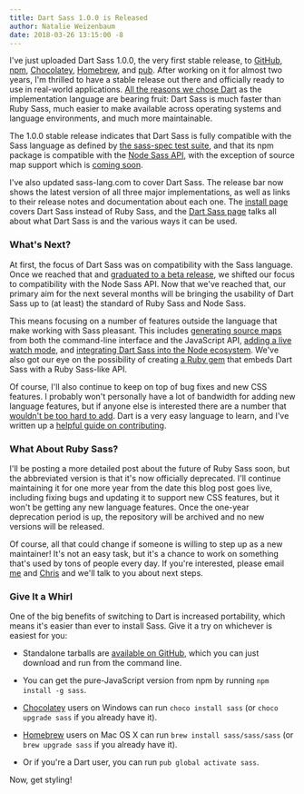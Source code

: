 ```yaml
---
title: Dart Sass 1.0.0 is Released
author: Natalie Weizenbaum
date: 2018-03-26 13:15:00 -8
---
```


I've just uploaded Dart Sass 1.0.0, the very first stable release, to
[GitHub](https://github.com/sass/dart-sass/releases/tag/1.0.0-rc.1),
[npm](https://www.npmjs.com/package/sass),
[Chocolatey](https://chocolatey.org/packages/sass),
[Homebrew](https://github.com/sass/homebrew-sass), and
[pub](http://pub.dartlang.org/packages/sass). After working on it for almost two
years, I'm thrilled to have a stable release out there and officially ready to
use in real-world applications. [All the reasons we chose
Dart](/blog/announcing-dart-sass) as the implementation language are bearing
fruit: Dart Sass is much faster than Ruby Sass, much easier to make available
across operating systems and language environments, and much more maintainable.

The 1.0.0 stable release indicates that Dart Sass is fully compatible with the
Sass language as defined by [the sass-spec test
suite](http://github.com/sass/sass-spec), and that its npm package is compatible
with the [Node Sass
API](https://github.com/sass/node-sass#usage), with the
exception of source map support which is [coming
soon](https://github.com/sass/dart-sass/issues/2).

I've also updated sass-lang.com to cover Dart Sass. The release bar now shows
the latest version of all three major implementations, as well as links to their
release notes and documentation about each one. The [install page](/install)
covers Dart Sass instead of Ruby Sass, and the [Dart Sass page](/dart-sass)
talks all about what Dart Sass is and the various ways it can be used.

### What's Next?

At first, the focus of Dart Sass was on compatibility with the Sass language.
Once we reached that and [graduated to a beta
release](/blog/dart-sass-is-in-beta), we shifted our focus to compatibility with
the Node Sass API. Now that we've reached that, our primary aim for the next
several months will be bringing the usability of Dart Sass up to (at least) the
standard of Ruby Sass and Node Sass.

This means focusing on a number of features outside the language that make
working with Sass pleasant. This includes [generating source
maps](https://github.com/sass/dart-sass/issues/2) from both the command-line
interface and the JavaScript API, [adding a live watch
mode](https://github.com/sass/dart-sass/issues/264), and [integrating Dart Sass
into the Node ecosystem](https://github.com/sass/dart-sass/issues/267). We've
also got our eye on the possibility of creating [a Ruby
gem](https://github.com/sass/dart-sass/issues/249) that embeds Dart Sass with a
Ruby Sass-like API.

Of course, I'll also continue to keep on top of bug fixes and new CSS features.
I probably won't personally have a lot of bandwidth for adding new language
features, but if anyone else is interested there are a number that [wouldn't be
too hard to
add](https://github.com/sass/sass/issues?utf8=%E2%9C%93&q=is%3Aopen+is%3Aissue+label%3A%22Help+Wanted%22+label%3APlanned).
Dart is a very easy language to learn, and I've written up a [helpful guide on
contributing](https://github.com/sass/dart-sass/blob/main/CONTRIBUTING.md#readme).

### What About Ruby Sass?

I'll be posting a more detailed post about the future of Ruby Sass soon, but the
abbreviated version is that it's now officially deprecated. I'll continue
maintaining it for one more year from the date this blog post goes live,
including fixing bugs and updating it to support new CSS features, but it won't
be getting any new language features. Once the one-year deprecation period is
up, the repository will be archived and no new versions will be released.

Of course, all that could change if someone is willing to step up as a new
maintainer! It's not an easy task, but it's a chance to work on something that's
used by tons of people every day. If you're interested, please email
[me](mailto:nex342@gmail.com) and [Chris](mailto:chris@eppsteins.net) and we'll
talk to you about next steps.

### Give It a Whirl

One of the big benefits of switching to Dart is increased portability, which
means it's easier than ever to install Sass. Give it a try on whichever is
easiest for you:

- Standalone tarballs are [available on
  GitHub](https://github.com/sass/dart-sass/releases/tag/1.0.0), which you can
  just download and run from the command line.

- You can get the pure-JavaScript version from npm by running `npm install -g
  sass`.

- [Chocolatey](https://chocolatey.org/) users on Windows can run `choco install
  sass` (or `choco upgrade sass` if you already have it).

- [Homebrew](https://brew.sh/) users on Mac OS X can run `brew install
  sass/sass/sass` (or `brew upgrade sass` if you already have it).

- Or if you're a Dart user, you can run `pub global activate sass`.

Now, get styling!
